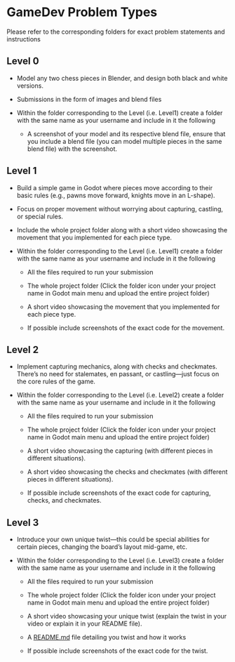 # GameDev Problem Types
Please refer to the corresponding folders for exact problem statements and instructions

## Level 0
- Model any two chess pieces in Blender, and design both black and white versions.
  
- Submissions in the form of images and blend files
  
- Within the folder corresponding to the Level (i.e. Level1) create a folder with the same name as your username and include in it the following
  + A screenshot of your model and its respective blend file, ensure that you include a blend file (you can model multiple pieces in the same blend file) with the screenshot.

## Level 1
- Build a simple game in Godot where pieces move according to their basic rules (e.g., pawns move forward, knights move in an L-shape).
- Focus on proper movement without worrying about capturing, castling, or special rules.
- Include the whole project folder along with a short video showcasing the movement that you implemented for each piece type. 
 
- Within the folder corresponding to the Level (i.e. Level1) create a folder with the same name as your username and include in it the following
  
  + All the files required to run your submission
    
  + The whole project folder (Click the folder icon under your project name in Godot main menu and upload the entire project folder)
  + A short video showcasing the movement that you implemented for each piece type.
  + If possible include screenshots of the exact code for the movement.

## Level 2
-  Implement capturing mechanics, along with checks and checkmates. There’s no need for stalemates, en passant, or castling—just focus on the core rules of the game.
  
- Within the folder corresponding to the Level (i.e. Level2) create a folder with the same name as your username and include in it the following
  
  + All the files required to run your submission
    
  + The whole project folder (Click the folder icon under your project name in Godot main menu and upload the entire project folder)
  + A short video showcasing the capturing (with different pieces in different situations).
  + A short video showcasing the checks and checkmates (with different pieces in different situations).
  +  If possible include screenshots of the exact code for capturing, checks, and checkmates.

## Level 3
- Introduce your own unique twist—this could be special abilities for certain pieces, changing the board’s layout mid-game, etc.
    
- Within the folder corresponding to the Level (i.e. Level3) create a folder with the same name as your username and include in it the following
  
  + All the files required to run your submission
       
  + The whole project folder (Click the folder icon under your project name in Godot main menu and upload the entire project folder) 
  + A short video showcasing your unique twist (explain the twist in your video or explain it in your README file).
  + A [README.md](https://docs.github.com/en/get-started/writing-on-github/getting-started-with-writing-and-formatting-on-github/quickstart-for-writing-on-github) file detailing you twist and how it works
  +  If possible include screenshots of the exact code for the twist.

